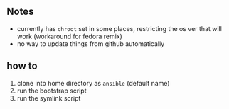 ## Notes

- currently has `chroot` set in some places, restricting the os ver that will work (workaround for fedora remix)
- no way to update things from github automatically

## how to

1. clone into home directory as `ansible` (default name)
2. run the bootstrap script
3. run the symlink script
